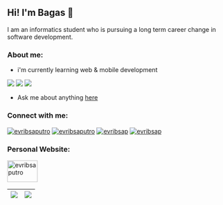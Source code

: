 <h2 align="left">Hi! I'm Bagas 👋</h2> 

I am an informatics student who is pursuing a long term career change in software development.

<h3 align="left">About me:</h3>

- i'm currently learning web & mobile development
<p align="left">
<img src="https://img.shields.io/badge/react-%2320232a.svg?style=for-the-badge&logo=react&logoColor=%2361DAFB">
<img src="https://img.shields.io/badge/react_native-%2320232a.svg?style=for-the-badge&logo=react&logoColor=%2361DAFB" >
<img src="https://img.shields.io/badge/laravel-%23FF2D20.svg?style=for-the-badge&logo=laravel&logoColor=white" >
</p>

- Ask me about anything [here](https://github.com/evribsap/evribsap/issues)
  
<h3 align="left">Connect with me:</h3>
<p align="left">
<a href="mailto:evribsaputra@gmail.com" target="blank"><img align="center" src="https://img.shields.io/badge/Gmail-D14836?style=for-the-badge&logo=gmail&logoColor=white" alt="evribsaputro" /></a>
<a href="https://www.linkedin.com/in/evribsaputro/" target="blank"><img align="center" src="https://img.shields.io/badge/linkedin-%230077B5.svg?style=for-the-badge&logo=linkedin&logoColor=white" alt="evribsaputro" /></a>
<a href="https://twitter.com/evribsap" target="blank"><img align="center" src="https://img.shields.io/badge/Twitter-%231DA1F2.svg?style=for-the-badge&logo=Twitter&logoColor=white" alt="evribsap" /></a>
<a href="https://instagram.com/evribsap" target="blank"><img align="center" src="https://img.shields.io/badge/Instagram-%23E4405F.svg?style=for-the-badge&logo=Instagram&logoColor=white" alt="evribsap"/></a>
</p>

<h3 align="left">Personal Website:</h3>
<p align="left">
<a href="#" target="blank"><img align="center" src="https://cdn.jsdelivr.net/npm/simple-icons@3.0.1/icons/dev-dot-to.svg" alt="evribsaputro" height="50" width="70" /></a>
</p>

| <a><img align="center" src="https://github-readme-stats.vercel.app/api?username=evribsap&show_icons=true&include_all_commits=true&theme=buefy&hide_border=true&hide=contribs,prs" /></a> | <a href="https://github.com/anuraghazra/github-readme-stats"><img align="center" src="https://github-readme-stats.vercel.app/api/top-langs/?username=evribsap&layout=compact&theme=buefy&hide_border=true" /></a> |
| ------------- | ------------- |

